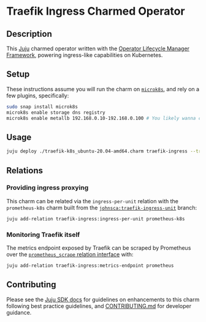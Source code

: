# Traefik Ingress Charmed Operator

## Description

This [Juju](https://juju.is) charmed operator written with the [Operator Lifecycle Manager Framework](https://juju.is/docs/olm), powering ingress-like capabilities on Kubernetes.

## Setup

These instructions assume you will run the charm on [`microk8s`](https://microk8s.io), and rely on a few plugins, specifically:

```sh
sudo snap install microk8s
microk8s enable storage dns registry
microk8s enable metallb 192.168.0.10-192.168.0.100 # You likely wanna change these IP ranges
```

## Usage

```sh
juju deploy ./traefik-k8s_ubuntu-20.04-amd64.charm traefik-ingress --trust --resource traefik-image=localhost:32000/traefik:v1
```

## Relations

### Providing ingress proxying

This charm can be related via the `ingress-per-unit` relation with the `prometheus-k8s` charm built from the [`johnsca:traefik-ingress-unit`](https://github.com/johnsca/prometheus-operator/tree/traefik-ingress-unit) branch:

```sh
juju add-relation traefik-ingress:ingress-per-unit prometheus-k8s
```

### Monitoring Traefik itself

The metrics endpoint exposed by Traefik can be scraped by Prometheus over the [`prometheus_scrape` relation interface](https://charmhub.io/prometheus-k8s/libraries/prometheus_scrape) with:

```sh
juju add-relation traefik-ingress:metrics-endpoint prometheus
```

## Contributing

Please see the [Juju SDK docs](https://juju.is/docs/sdk) for guidelines on enhancements to this charm following best practice guidelines, and [CONTRIBUTING.md](https://github.com/canonical/traefik-k8s-operator/blob/main/CONTRIBUTING.md) for developer guidance.
